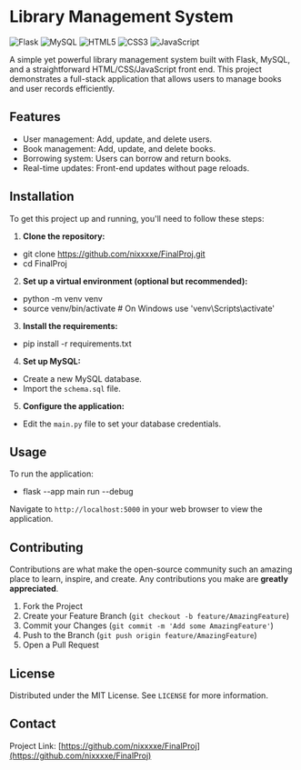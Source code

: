 # Library Management System

![Flask](https://img.shields.io/badge/Flask-000000?style=flat-square&logo=flask&logoColor=white)
![MySQL](https://img.shields.io/badge/MySQL-00000F?style=flat-square&logo=mysql&logoColor=white)
![HTML5](https://img.shields.io/badge/HTML5-E34F26?style=flat-square&logo=html5&logoColor=white)
![CSS3](https://img.shields.io/badge/CSS3-1572B6?style=flat-square&logo=css3&logoColor=white)
![JavaScript](https://img.shields.io/badge/JavaScript-F7DF1E?style=flat-square&logo=javascript&logoColor=black)

A simple yet powerful library management system built with Flask, MySQL, and a straightforward HTML/CSS/JavaScript front end. This project demonstrates a full-stack application that allows users to manage books and user records efficiently.

## Features

- User management: Add, update, and delete users.
- Book management: Add, update, and delete books.
- Borrowing system: Users can borrow and return books.
- Real-time updates: Front-end updates without page reloads.

## Installation

To get this project up and running, you'll need to follow these steps:

1. **Clone the repository:**
- git clone https://github.com/nixxxxe/FinalProj.git
- cd FinalProj

2. **Set up a virtual environment (optional but recommended):**
- python -m venv venv
- source venv/bin/activate # On Windows use 'venv\Scripts\activate'

3. **Install the requirements:**
- pip install -r requirements.txt

4. **Set up MySQL:**
- Create a new MySQL database.
- Import the `schema.sql` file.
5. **Configure the application:**
- Edit the `main.py` file to set your database credentials.

## Usage

To run the application:
- flask --app main run --debug


Navigate to `http://localhost:5000` in your web browser to view the application.

## Contributing

Contributions are what make the open-source community such an amazing place to learn, inspire, and create. Any contributions you make are **greatly appreciated**.

1. Fork the Project
2. Create your Feature Branch (`git checkout -b feature/AmazingFeature`)
3. Commit your Changes (`git commit -m 'Add some AmazingFeature'`)
4. Push to the Branch (`git push origin feature/AmazingFeature`)
5. Open a Pull Request

## License

Distributed under the MIT License. See `LICENSE` for more information.

## Contact
Project Link: [https://github.com/nixxxxe/FinalProj](https://github.com/nixxxxe/FinalProj)


